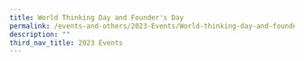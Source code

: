 ```yaml
---
title: World Thinking Day and Founder's Day
permalink: /events-and-others/2023-Events/World-thinking-day-and-founder-day/
description: ""
third_nav_title: 2023 Events
---
```

